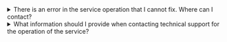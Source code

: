<details>

<summary>There is an error in the service operation that I cannot fix. Where can I contact?</summary>

Contact VK Cloud [technical support](/en/contacts).

</details>

<details>

<summary>What information should I provide when contacting technical support for the operation of the service?</summary>

- The exact time when the problem occurred.
- [PID](/en/tools-for-using-services/account/service-management/project-settings/manage#getting_project_id) of the [management console](https://msk.cloud.vk.com/app/en) in which the problem occurred.
- The name of the desktop pool, if there are several in the project.
- The name of the desktop, if the problem occurred with a specific desktop.
- The user on whose behalf you are trying to perform the actions.
- A detailed description of the problem and how to reproduce it. It is recommended to attach screenshots.

</details>
